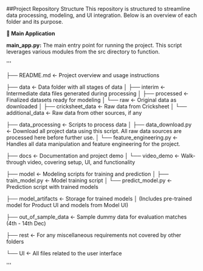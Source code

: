 ##Project Repository Structure
This repository is structured to streamline data processing, modeling, and UI integration. Below is an overview of each folder and its purpose.


**🚀 Main Application**

**main_app.py:** The main entry point for running the project. This script leverages various modules from the src directory to function.

'''

├── README.md                   <- Project overview and usage instructions


├── data                        <- Data folder with all stages of data
│   ├── interim                 <- Intermediate data files generated during processing
│   ├── processed               <- Finalized datasets ready for modeling
│   └── raw                     <- Original data as downloaded
│       ├── cricksheet_data     <- Raw data from Cricksheet
│       └── additional_data     <- Raw data from other sources, if any



├── data_processing             <- Scripts to process data
│   ├── data_download.py        <- Download all project data using this script. All raw data sources are processed here before further use.
│   └── feature_engineering.py  <- Handles all data manipulation and feature engineering for the project.


├── docs                        <- Documentation and project demo
│   └── video_demo              <- Walk-through video, covering setup, UI, and functionality



├── model                       <- Modeling scripts for training and prediction
│   ├── train_model.py          <- Model training script
│   └── predict_model.py        <- Prediction script with trained models


├── model_artifacts             <- Storage for trained models
│                             (Includes pre-trained model for Product UI and models from Model UI)


├── out_of_sample_data          <- Sample dummy data for evaluation matches (4th - 14th Dec)


├── rest                        <- For any miscellaneous requirements not covered by other folders

└── UI                          <- All files related to the user interface

'''


